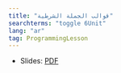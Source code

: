 ```yaml
---
title: "قوالب الجملة الشرطية"
searchterms: "toggle 6Unit"
lang: "ar"
tag: ProgrammingLesson
---
```

 <ul>
 <li class="ng-binding">Slides:
 <a href="ProgrammingLessons/IfThenBlocks-Arabic.pdf">PDF</a>
 </li>
 </ul>
